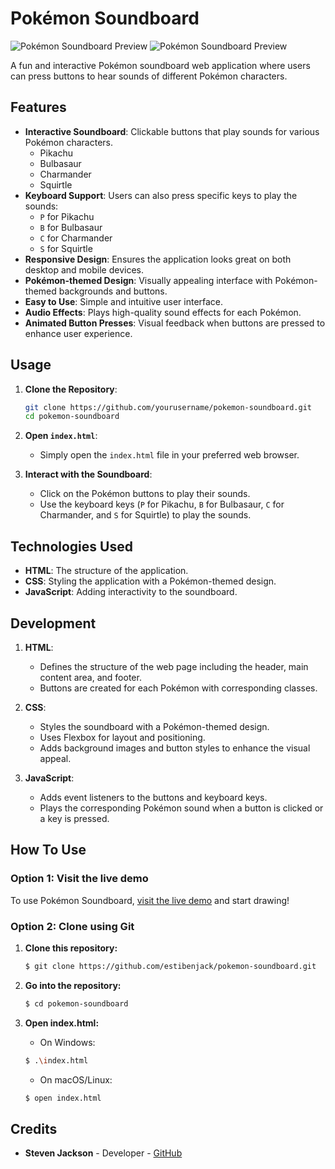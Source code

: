 # Pokémon Soundboard

![Pokémon Soundboard Preview](images/screenshot-desktop)
![Pokémon Soundboard Preview](images/screenshot-mobile)

A fun and interactive Pokémon soundboard web application where users can press buttons to hear sounds of different Pokémon characters.

## Features

- **Interactive Soundboard**: Clickable buttons that play sounds for various Pokémon characters.
  - Pikachu
  - Bulbasaur
  - Charmander
  - Squirtle
- **Keyboard Support**: Users can also press specific keys to play the sounds:
  - `P` for Pikachu
  - `B` for Bulbasaur
  - `C` for Charmander
  - `S` for Squirtle
- **Responsive Design**: Ensures the application looks great on both desktop and mobile devices.
- **Pokémon-themed Design**: Visually appealing interface with Pokémon-themed backgrounds and buttons.
- **Easy to Use**: Simple and intuitive user interface.
- **Audio Effects**: Plays high-quality sound effects for each Pokémon.
- **Animated Button Presses**: Visual feedback when buttons are pressed to enhance user experience.

## Usage

1. **Clone the Repository**:
    ```sh
    git clone https://github.com/yourusername/pokemon-soundboard.git
    cd pokemon-soundboard
    ```

2. **Open `index.html`**:
    - Simply open the `index.html` file in your preferred web browser.

3. **Interact with the Soundboard**:
    - Click on the Pokémon buttons to play their sounds.
    - Use the keyboard keys (`P` for Pikachu, `B` for Bulbasaur, `C` for Charmander, and `S` for Squirtle) to play the sounds.

## Technologies Used

- **HTML**: The structure of the application.
- **CSS**: Styling the application with a Pokémon-themed design.
- **JavaScript**: Adding interactivity to the soundboard.

## Development

1. **HTML**:
    - Defines the structure of the web page including the header, main content area, and footer.
    - Buttons are created for each Pokémon with corresponding classes.

2. **CSS**:
    - Styles the soundboard with a Pokémon-themed design.
    - Uses Flexbox for layout and positioning.
    - Adds background images and button styles to enhance the visual appeal.

3. **JavaScript**:
    - Adds event listeners to the buttons and keyboard keys.
    - Plays the corresponding Pokémon sound when a button is clicked or a key is pressed.

## How To Use

### Option 1: Visit the live demo
To use Pokémon Soundboard, [visit the live demo](https://estibenjack.github.io/pokemon-soundboard/) and start drawing!


### Option 2: Clone using Git
1. **Clone this repository:**
    ```sh
    $ git clone https://github.com/estibenjack/pokemon-soundboard.git
    ```

2. **Go into the repository:**
    ```sh
    $ cd pokemon-soundboard
    ```

3. **Open index.html:**
    - On Windows:
    ```sh
    $ .\index.html
    ```
    - On macOS/Linux:
    ```sh
    $ open index.html
    ```

## Credits

- **Steven Jackson** - Developer - [GitHub](https://github.com/estibenjack)
